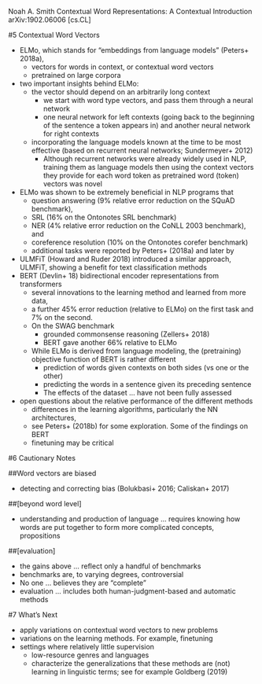 Noah A. Smith
Contextual Word Representations: A Contextual Introduction
arXiv:1902.06006 [cs.CL]

#5 Contextual Word Vectors

* ELMo, which stands for “embeddings from language models” (Peters+ 2018a),
  * vectors for words in context, or contextual word vectors
  * pretrained on large corpora
* two important insights behind ELMo:
  * the vector should depend on an arbitrarily long context
    * we start with word type vectors, and pass them through a neural network
    * one neural network for left contexts (going back to the beginning of the
      sentence a token appears in) and another neural network for right contexts
  * incorporating the language models known at the time to be most effective
    (based on recurrent neural networks; Sundermeyer+ 2012)
    * Although recurrent networks were already widely used in NLP,
      training them as language models then using the context vectors they
      provide for each word token as pretrained word (token) vectors was novel
* ELMo was shown to be extremely beneficial in NLP programs that
  * question answering (9% relative error reduction on the SQuAD benchmark),
  * SRL (16% on the Ontonotes SRL benchmark)
  * NER (4% relative error reduction on the CoNLL 2003 benchmark), and
  * coreference resolution (10% on the Ontonotes corefer benchmark)
  * additional tasks were reported by Peters+ (2018a) and later by
* ULMFiT (Howard and Ruder 2018) introduced a similar approach, ULMFiT, showing
  a benefit for text classification methods
* BERT (Devlin+ 18) bidirectional encoder representations from transformers
  * several innovations to the learning method and learned from more data,
  * a further 45% error reduction (relative to ELMo) on the first task and
    7% on the second. 
  * On the SWAG benchmark
    * grounded commonsense reasoning (Zellers+ 2018)
    * BERT gave another 66% relative to ELMo
  * While ELMo is derived from language modeling,
    the (pretraining) objective function of BERT is rather different
    * prediction of words given contexts on both sides (vs one or the other)
    * predicting the words in a sentence given its preceding sentence
    * The effects of the dataset ... have not been fully assessed
* open questions about the relative performance of the different methods
  * differences in the learning algorithms, particularly the NN architectures,
  * see Peters+ (2018b) for some exploration. Some of the findings on BERT
  * finetuning may be critical

#6 Cautionary Notes

##Word vectors are biased

* detecting and correcting bias (Bolukbasi+ 2016; Caliskan+ 2017)

##[beyond word level]

* understanding and production of language ... requires knowing how words are
  put together to form more complicated concepts, propositions

##[evaluation]

* the gains above ...  reflect only a handful of benchmarks
* benchmarks are, to varying degrees, controversial
* No one ... believes they are “complete”
* evaluation ... includes both human-judgment-based and automatic methods

#7 What’s Next

* apply variations on contextual word vectors to new problems
* variations on the learning methods. For example, finetuning
* settings where relatively little supervision
  * low-resource genres and languages
  * characterize the generalizations that these methods are (not) learning 
    in linguistic terms; see for example Goldberg (2019)
